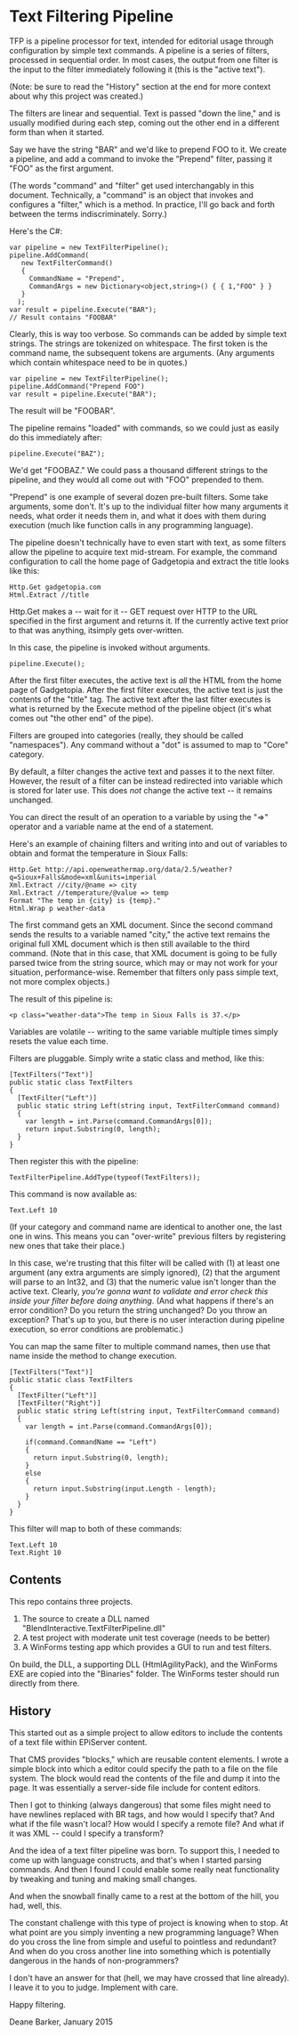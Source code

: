 # Text Filtering Pipeline

TFP is a pipeline processor for text, intended for editorial usage through configuration by simple text commands. A pipeline is a series of filters, processed in sequential order.  In most cases, the output from one filter is the input to the filter immediately following it (this is the "active text").

(Note: be sure to read the "History" section at the end for more context about why this project was created.)

The filters are linear and sequential.  Text is passed "down the line," and is usually modified during each step, coming out the other end in a different form than when it started.

Say we have the string "BAR" and we'd like to prepend FOO to it.  We create a pipeline, and add a command to invoke the "Prepend" filter, passing it "FOO" as the first argument.

(The words "command" and "filter" get used interchangably in this document. Technically, a "command" is an object that invokes and configures a "filter," which is a method. In practice, I'll go back and forth between the terms indiscriminately. Sorry.)

Here's the C#:

    var pipeline = new TextFilterPipeline();
    pipeline.AddCommand(
       new TextFilterCommand()
       {
         CommandName = "Prepend",
         CommandArgs = new Dictionary<object,string>() { { 1,"FOO" } }
       }
      );
    var result = pipeline.Execute("BAR");
    // Result contains "FOOBAR"

Clearly, this is way too verbose.  So commands can be added by simple text strings.  The strings are tokenized on whitespace. The first token is the command name, the subsequent tokens are arguments. (Any arguments which contain whitespace need to be in quotes.)

    var pipeline = new TextFilterPipeline();
    pipeline.AddCommand("Prepend FOO")
    var result = pipeline.Execute("BAR");

The result will be "FOOBAR".

The pipeline remains "loaded" with commands, so we could just as easily do this immediately after:

    pipeline.Execute("BAZ");

We'd get "FOOBAZ."  We could pass a thousand different strings to the pipeline, and they would all come out with "FOO" prepended to them.

"Prepend" is one example of several dozen pre-built filters. Some take arguments, some don't. It's up to the individual filter how many arguments it needs, what order it needs them in, and what it does with them during execution (much like function calls in any programming language).

The pipeline doesn't technically have to even start with text, as some filters allow the pipeline to acquire text mid-stream.  For example, the command configuration to call the home page of Gadgetopia and extract the title looks like this:

    Http.Get gadgetopia.com
    Html.Extract //title

Http.Get makes a -- wait for it -- GET request over HTTP to the URL specified in the first argument and returns it. If the currently active text prior to that was anything, itsimply  gets over-written.

In this case, the pipeline is invoked without arguments.

    pipeline.Execute();

After the first filter executes, the active text is _all_ the HTML from the home page of Gadgetopia.  After the first filter executes, the active text is just the contents of the "title" tag.  The active text after the last filter executes is what is returned by the Execute method of the pipeline object (it's what comes out "the other end" of the pipe).

Filters are grouped into categories (really, they should be called "namespaces").  Any command without a "dot" is assumed to map to "Core" category.

By default, a filter changes the active text and passes it to the next filter. However, the result of a filter can be instead redirected into variable which is stored for later use.  This does _not_ change the active text -- it remains unchanged.

You can direct the result of an operation to a variable by using the "=>" operator and a variable name at the end of a statement.

Here's an example of chaining filters and writing into and out of variables to obtain and format the temperature in Sioux Falls:

    Http.Get http://api.openweathermap.org/data/2.5/weather?q=Sioux+Falls&mode=xml&units=imperial
    Xml.Extract //city/@name => city
    Xml.Extract //temperature/@value => temp
    Format "The temp in {city} is {temp}."
    Html.Wrap p weather-data

The first command gets an XML document. Since the second command sends the results to a variable named "city," the active text remains the original full XML document which is then still available to the third command.  (Note that in this case, that XML document is going to be fully parsed twice from the string source, which may or may not work for your situation, performance-wise. Remember that filters only pass simple text, not more complex objects.)

The result of this pipeline is:

    <p class="weather-data">The temp in Sioux Falls is 37.</p>

Variables are volatile -- writing to the same variable multiple times simply resets the value each time.

Filters are pluggable. Simply write a static class and method, like this:

    [TextFilters("Text")]
    public static class TextFilters
    {
      [TextFilter("Left")]
      public static string Left(string input, TextFilterCommand command)
      {
        var length = int.Parse(command.CommandArgs[0]);
        return input.Substring(0, length);
      }
    }

Then register this with the pipeline:

    TextFilterPipeline.AddType(typeof(TextFilters));

This command is now available as:

    Text.Left 10

(If your category and command name are identical to another one, the last one in wins. This means you can "over-write" previous filters by registering new ones that take their place.)

In this case, we're trusting that this filter will be called with (1) at least one argument (any extra arguments are simply ignored), (2) that the argument will parse to an Int32, and (3) that the numeric value isn't longer than the active text.  Clearly, _you're gonna want to validate and error check this inside your filter before doing anything_.  (And what happens if there's an error condition?  Do you return the string unchanged?  Do you throw an exception?  That's up to you, but there is no user interaction during pipeline execution, so error conditions are problematic.)

You can map the same filter to multiple command names, then use that name inside the method to change execution.

    [TextFilters("Text")]
    public static class TextFilters
    {
      [TextFilter("Left")]
      [TextFilter("Right")]
      public static string Left(string input, TextFilterCommand command)
      {
        var length = int.Parse(command.CommandArgs[0]);

        if(command.CommandName == "Left")
        {
          return input.Substring(0, length);
        }
        else
        {
          return input.Substring(input.Length - length);
        }
      }
    }

This filter will map to both of these commands:

    Text.Left 10
    Text.Right 10

## Contents

This repo contains three projects.

1. The source to create a DLL named "BlendInteractive.TextFilterPipeline.dll"
2. A test project with moderate unit test coverage (needs to be better)
3. A WinForms testing app which provides a GUI to run and test filters.

On build, the DLL, a supporting DLL (HtmlAgilityPack), and the WinForms EXE are copied into the "Binaries" folder. The WinForms tester should run directly from there.

## History

This started out as a simple project to allow editors to include the contents of a text file within EPiServer content.

That CMS provides "blocks," which are reusable content elements.  I wrote a simple block into which a editor could specify the path to a file on the file system. The block would read the contents of the file and dump it into the page.  It was essentially a server-side file include for content editors.

Then I got to thinking (always dangerous) that some files might need to have newlines replaced with BR tags, and how would I specify that?  And what if the file wasn't local?  How would I specify a remote file?  And what if it was XML -- could I specify a transform?

And the idea of a text filter pipeline was born.  To support this, I needed to come up with language constructs, and that's when I started parsing commands. And then I found I could enable some really neat functionality by tweaking and tuning and making small changes.

And when the snowball finally came to a rest at the bottom of the hill, you had, well, this.

The constant challenge with this type of project is knowing when to stop. At what point are you simply inventing a new programming language?  When do you cross the line from simple and useful to pointless and redundant?  And when do you cross another line into something which is potentially dangerous in the hands of non-programmers?

I don't have an answer for that (hell, we may have crossed that line already).  I leave it to you to judge. Implement with care.

Happy filtering.

Deane Barker, January 2015
